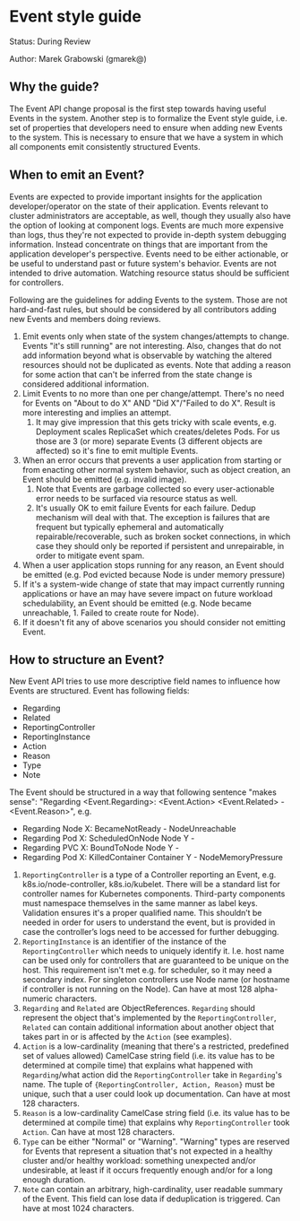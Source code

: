 # Event style guide

Status: During Review

Author: Marek Grabowski (gmarek@)

## Why the guide?

The Event API change proposal is the first step towards having useful Events in the system. Another step is to formalize the Event style guide, i.e. set of properties that developers need to ensure when adding new Events to the system. This is necessary to ensure that we have a system in which all components emit consistently structured Events.

## When to emit an Event?

Events are expected to provide important insights for the application developer/operator on the state of their application. Events relevant to cluster administrators are acceptable, as well, though they usually also have the option of looking at component logs. Events are much more expensive than logs, thus they're not expected to provide in-depth system debugging information. Instead concentrate on things that are important from the application developer's perspective. Events need to be either actionable, or be useful to understand past or future system's behavior. Events are not intended to drive automation. Watching resource status should be sufficient for controllers.

Following are the guidelines for adding Events to the system. Those are not hard-and-fast rules, but should be considered by all contributors adding new Events and members doing reviews.
1. Emit events only when state of the system changes/attempts to change. Events "it's still running" are not interesting. Also, changes that do not add information beyond what is observable by watching the altered resources should not be duplicated as events. Note that adding a reason for some action that can't be inferred from the state change is considered additional information.
1. Limit Events to no more than one per change/attempt. There's no need for Events on "About to do X" AND "Did X"/"Failed to do X". Result is more interesting and implies an attempt.
	1. It may give impression that this gets tricky with scale events, e.g. Deployment scales ReplicaSet which creates/deletes Pods. For us those are 3 (or more) separate Events (3 different objects are affected) so it's fine to emit multiple Events.
1. When an error occurs that prevents a user application from starting or from enacting other normal system behavior, such as object creation, an Event should be emitted (e.g. invalid image).
	1. Note that Events are garbage collected so every user-actionable error needs to be surfaced via resource status as well.
	1. It's usually OK to emit failure Events for each failure. Dedup mechanism will deal with that. The exception is failures that are frequent but typically ephemeral and automatically repairable/recoverable, such as broken socket connections, in which case they should only be reported if persistent and unrepairable, in order to mitigate event spam.
1. When a user application stops running for any reason, an Event should be emitted (e.g. Pod evicted because Node is under memory pressure)
1. If it's a system-wide change of state that may impact currently running applications or have an may have severe impact on future workload schedulability, an Event should be emitted (e.g. Node became unreachable, 1. Failed to create route for Node).
1. If it doesn't fit any of above scenarios you should consider not emitting Event.

## How to structure an Event?
New Event API tries to use more descriptive field names to influence how Events are structured. Event has following fields:
* Regarding
* Related
* ReportingController
* ReportingInstance
* Action
* Reason
* Type
* Note

The Event should be structured in a way that following sentence "makes sense":
"Regarding <Event.Regarding>: <Event.Action> <Event.Related> - <Event.Reason>", e.g.
* Regarding Node X: BecameNotReady - NodeUnreachable
* Regarding Pod X: ScheduledOnNode Node Y - <nil>
* Regarding PVC X: BoundToNode Node Y - <nil>
* Regarding Pod X: KilledContainer Container Y - NodeMemoryPressure

1. `ReportingController` is a type of a Controller reporting an Event, e.g. k8s.io/node-controller, k8s.io/kubelet. There will be a standard list for controller names for Kubernetes components. Third-party components must namespace themselves in the same manner as label keys. Validation ensures it's a proper qualified name. This shouldn’t be needed in order for users to understand the event, but is provided in case the controller’s logs need to be accessed for further debugging.
1. `ReportingInstance` is an identifier of the instance of the `ReportingController` which needs to uniquely identify it. I.e. host name can be used only for controllers that are guaranteed to be unique on the host. This requirement isn't met e.g. for scheduler, so it may need a secondary index. For singleton controllers use Node name (or hostname if controller is not running on the Node). Can have at most 128 alpha-numeric characters.
1. `Regarding` and `Related` are ObjectReferences. `Regarding` should represent the object that's implemented by the `ReportingController`, `Related` can contain additional information about another object that takes part in or is affected by the `Action` (see examples).
1. `Action` is a low-cardinality (meaning that there's a restricted, predefined set of values allowed) CamelCase string field (i.e. its value has to be determined at compile time) that explains what happened with `Regarding`/what action did the `ReportingController` take in `Regarding`'s name.  The tuple of `{ReportingController, Action, Reason}` must be unique, such that a user could look up documentation. Can have at most 128 characters.
1. `Reason` is a low-cardinality CamelCase string field (i.e. its value has to be determined at compile time) that explains why `ReportingController` took `Action`. Can have at most 128 characters.
1. `Type` can be either "Normal" or "Warning". "Warning" types are reserved for Events that represent a situation that's not expected in a healthy cluster and/or healthy workload: something unexpected and/or undesirable, at least if it occurs frequently enough and/or for a long enough duration.
1. `Note` can contain an arbitrary, high-cardinality, user readable summary of the Event. This field can lose data if deduplication is triggered. Can have at most 1024 characters.

